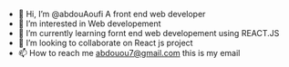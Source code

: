 - 👋 Hi, I’m @abdouAoufi  A front end web developer 
- 👀 I’m interested in Web developement 
- 🌱 I’m currently learning fornt end web developement using REACT.JS
- 💞️ I’m looking to collaborate on React js project
- 📫 How to reach me abdouou7@gmail.com this is my email 

<!---
abdouAoufi/abdouAoufi is a ✨ special ✨ repository because its `README.md` (this file) appears on your GitHub profile.
You can click the Preview link to take a look at your changes.
--->
